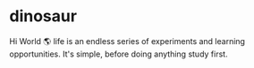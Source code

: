 # dinosaur
Hi World 🌎 life is an endless series of experiments and learning opportunities. 
It's simple, before doing anything study first.
